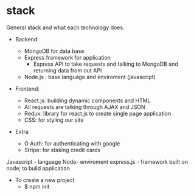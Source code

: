 # stack 
General stack and what each technology does. 

- Backend: 
  - MongoDB for data base
  - Express framework for application 
    - Espress API to take requests and talking to MongoDB and returning data from out API
  - Node.js : base language and enviroment (javascript)

- Frontend: 
  - React.js: building dynamic components and HTML 
  - All requests are talking through AJAX and JSON
  - Redux: library for react.js to create single page application 
  - CSS: for styling our site

- Extra
  - O Auth: for authenticating with google 
  - Stripe: for staking credit cards 

Javascript - language 
Node- enviroment 
express.js - framework built on node; to build application  

- To create a new project
  - $ npm init 

